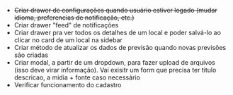 - ~~Criar drawer de configurações quando usuário estiver logado (mudar idioma, preferencias de notificação, etc.)~~
- Criar drawer "feed" de notificações
- Criar drawer pra ver todos os detalhes de um local e poder salvá-lo ao clicar no card de um local na sidebar
- Criar método de atualizar os dados de previsão quando novas previsões são criadas
- Criar modal, a partir de um dropdown, para fazer upload de arquivos (isso deve virar informação). Vai exisitr um form que precisa ter titulo descricao, a midia + fonte caso necessário
- Verificar funcionamento do cadastro